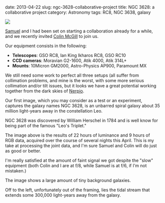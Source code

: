date: 2013-04-22
slug: ngc-3628-collaborative-project
title: NGC 3628: a collaborative project
category: Astronomy
tags: RC8, NGC 3638, galaxy

[![][0]][0]

[Samuel][1] and I had been set on starting a collaboration already for a while,
and we recently invited [Colin McGill][2] to join us.

Our equipment consists in the following:

 * **Telescopes**: GSO RC8, Ian King Ikharos RC8, GSO RC10
 * **CCD cameras**: Moravian G2-1600, Atik 4000, Atik 314L+
 * **Mounts**: 10Micron GM2000, Astro-Physics AP900, Paramount MX

We still need some work to perfect all three setups (all suffer from collimation
problems, and mine is the worst, with some more serious collimation and/or tilt
issues, but it looks we have a great potential working together from the dark
skies of [Nerpio][3].

Our first image, which you may consider as a test or an experiment, captures the
galaxy names NGC 3628, is an unbarred spiral galaxy about 35 million light-years
away in the constellation Leo.

NGC 3628 was discovered by William Herschel in 1784 and is well know for being
part of the famous "Leo's Triplet."

The image above is the results of 22 hours of luminance and 9 hours of RGB data,
acquired over the course of several nights this April. This is my take at
processing the joint data, and I'm sure Samuel and Colin will do just as good
or better.

I'm really satisfied at the amount of faint signal we got despite the "slow"
equipment (both Colin and I are at f/8, while Samuel is at f/6, if I'm not
mistaken.)

The image shows a large amount of tiny background galaxies.

Off to the left, unfortunately out of the framing, lies the tidal stream that
extends some 300,000 light-years away from the galaxy.

[0]: |filename|/images/2013_ngc3628_css_31h.jpg
[1]: http://astrob.in/users/samueldl "Samuel on AstroBin"
[2]: http://astrob.in/users/mcgillca "Colin on AstroBin"
[3]: http://www.astrocamp.es/ "AstroCamp"
